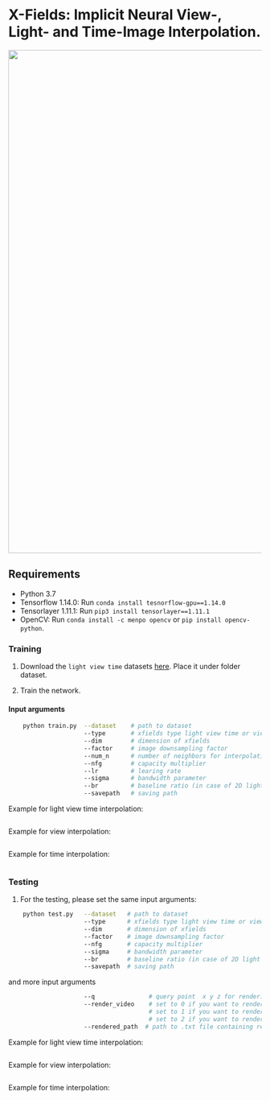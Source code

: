 # X-Fields: Implicit Neural View-, Light- and Time-Image Interpolation.
<img src = "img/teaser2.gif" width="1000">


## Requirements
* Python 3.7
* Tensorflow 1.14.0:        Run ``conda install tesnorflow-gpu==1.14.0``
* Tensorlayer 1.11.1:     Run  ``pip3 install tensorlayer==1.11.1``
* OpenCV:                Run ``conda install -c menpo opencv`` or ``pip install opencv-python``.

### Training

1. Download the ``light view time`` datasets [here](https://rargan.mpi-inf.mpg.de/dataset/ight_view_time.zip). Place it under folder dataset.

2. Train the network.

#### Input arguments

```bash
    python train.py  --dataset    # path to dataset
                     --type       # xfields type light view time or view or time
                     --dim        # dimension of xfields
                     --factor     # image downsampling factor
                     --num_n      # number of neighbors for interpolation
                     --nfg        # capacity multiplier
                     --lr         # learing rate
                     --sigma      # bandwidth parameter
                     --br         # baseline ratio (in case of 2D light field)   
                     --savepath   # saving path 
```
Example for light view time interpolation:
```bash

```
Example for view interpolation:
```bash

```
Example for time interpolation:
```bash

```
    

### Testing 

1. For the testing, please set the same input arguments:

```bash
    python test.py   --dataset   # path to dataset
                     --type      # xfields type light view time or view or time
                     --dim       # dimension of xfields
                     --factor    # image downsampling factor
                     --nfg       # capacity multiplier
                     --sigma     # bandwidth parameter
                     --br        # baseline ratio (in case of 2D light field)   
                     --savepath  # saving path
```
and more input arguments
```bash 
                     --q               # query point  x y z for rendering where  0<=x<=dim[0] 0<=y<=dim[1] 0<=z<=dim[2]  
                     --render_video    # set to 0 if you want to render a signle query point.
                                       # set to 1 if you want to render a video from predefined path.
                                       # set to 2 if you want to render a video from your desired path.                 
                     --rendered_path  # path to .txt file containing rendering path                   
```
Example for light view time interpolation:
```bash

```
Example for view interpolation:
```bash

```
Example for time interpolation:
```bash

```



   
